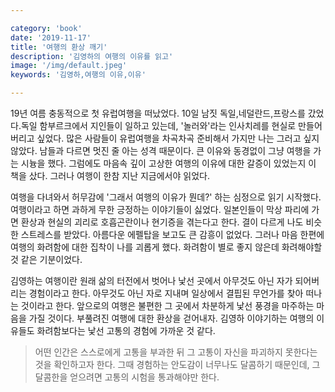 ```yaml
---

category: 'book'
date: '2019-11-17'
title: '여행의 환상 깨기'
description: '김영하의 여행의 이유를 읽고'
image: '/img/default.jpeg'
keywords: '김영하,여행의 이유,이유'

---
```


19년 여름 충동적으로 첫 유럽여행을 떠났었다. 10일 남짓 독일,네덜란드,프랑스를 갔었다.독일 함부르크에서 지인들이 일하고 있는데, '놀러와'라는 인사치레를 현실로 만들어버리고 싶었다. 많은 사람들이 유럽여행을 차곡차곡 준비해서 가지만 나는 그러고 싶지 않았다. 남들과 다르면 멋진 줄 아는 성격 때문이다. 큰 이유와 동경없이 그냥 여행을 가는 시늉을 했다. 그럼에도 마음속 깊이 고상한 여행의 이유에 대한 갈증이 있었는지 이 책을 샀다. 그러나 여행이 한참 지난 지금에서야 읽었다. 

여행을 다녀와서 허무감에 '그래서 여행의 이유가 뭔데?' 하는 심정으로 읽기 시작했다. 여행이라고 하면 과하게 무한 긍정하는 이야기들이 싫었다. 일본인들이 막상 파리에 가면 환상과 현실의 괴리로 호흡곤란이나 현기증을 겪는다고 한다. 결이 다르게 나도 비슷한 스트레스를 받았다. 아름다운 에펠탑을 보고도 큰 감흥이 없었다. 그러나 마음 한편에 여행의 화려함에 대한 집착이 나를 괴롭게 했다. 화려함이 별로 좋지 않은데 화려해야할 것 같은 기분이었다. 


김영하는 여행이란 원래 삶의 터전에서 벗어나 낯선 곳에서 아무것도 아닌 자가 되어버리는 경험이라고 한다. 아무것도 아닌 자로 지내며 일상에서 결핍된 무언가를 찾아 떠나는 것이라고 한다. 앞으로의 여행은 불편한 그 곳에서 차분하게 낯선 풍경을 마주하는 마음을 가질 것이다. 부풀려진 여행에 대한 환상을 걷어내자. 김영하 이야기하는 여행의 이유들도 화려함보다는 낯선 고통의 경험에 가까운 것 같다.

> 어떤 인간은 스스로에게 고통을 부과한 뒤 그 고통이 자신을 파괴하지 못한다는 것을 확인하고자 한다. 그때 경험하는 안도감이 너무나도 달콤하기 때문인데, 그 달콤한을 얻으려면 고통의 시험을 통과해야만 한다.